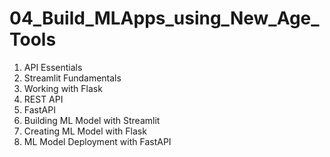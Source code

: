 # 04_Build_MLApps_using_New_Age_Tools

1. API Essentials
2. Streamlit Fundamentals
3. Working with Flask
4. REST API
5. FastAPI
6. Building ML Model with Streamlit
7. Creating ML Model with Flask
8. ML Model Deployment with FastAPI
